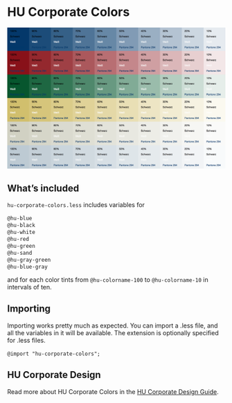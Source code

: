 # HU Corporate Colors
![Color Chart](hu-corporate-colors.png?raw=true "Color Chart")

## What’s included
`hu-corporate-colors.less` includes variables for

    @hu-blue
    @hu-black
    @hu-white
    @hu-red
    @hu-green
    @hu-sand
    @hu-gray-green
    @hu-blue-gray

and for each color tints from `@hu-colorname-100` to `@hu-colorname-10` in intervals of ten.

## Importing

Importing works pretty much as expected. You can import a .less file, and all the variables in it will be available. The extension is optionally specified for .less files.

    @import "hu-corporate-colors";

## HU Corporate Design

Read more about HU Corporate Colors in the [HU Corporate Design Guide](https://www.hu-berlin.de/de/hu-intern/design/basiselemente/farbe).